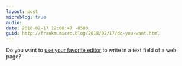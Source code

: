 ```yaml
---
layout: post
microblog: true
audio: 
date: 2018-02-17 12:08:47 -0500
guid: http://frankm.micro.blog/2018/02/17/do-you-want.html
---
```

Do you want to  [use your favorite editor](https://github.com/GhostText/GhostText) to write in a text field of a web page? 
